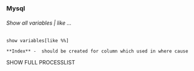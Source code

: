### Mysql

###### Show all variables | like ...
```
show variables[like %%]
```

```
**Index** -  should be created for column which used in where cause
```


SHOW FULL PROCESSLIST
